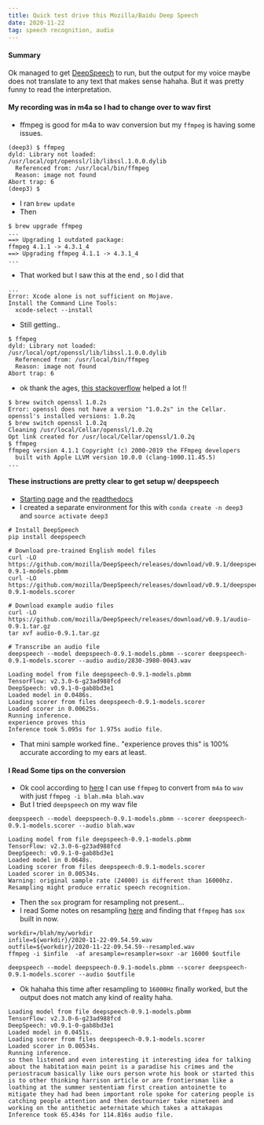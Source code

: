 ```yaml
---
title: Quick test drive this Mozilla/Baidu Deep Speech
date: 2020-11-22
tag: speech recognition, audio
---
```



#### Summary
Ok managed to get [DeepSpeech](https://github.com/mozilla/DeepSpeech) to run, but the output for my voice maybe does not translate to any text that makes sense hahaha. But it was pretty funny to read the interpretation.

#### My recording was in m4a so I had to change over to wav first
* ffmpeg is good for m4a to wav conversion but my `ffmpeg` is having some issues.

```
(deep3) $ ffmpeg
dyld: Library not loaded: /usr/local/opt/openssl/lib/libssl.1.0.0.dylib
  Referenced from: /usr/local/bin/ffmpeg
  Reason: image not found
Abort trap: 6
(deep3) $

```

* I ran `brew update`
* Then

```
$ brew upgrade ffmpeg
...
==> Upgrading 1 outdated package:
ffmpeg 4.1.1 -> 4.3.1_4
==> Upgrading ffmpeg 4.1.1 -> 4.3.1_4
...
```

* That worked but I saw this at the end , so I did that

```
...
Error: Xcode alone is not sufficient on Mojave.
Install the Command Line Tools:
  xcode-select --install

```

* Still getting..

```
$ ffmpeg
dyld: Library not loaded: /usr/local/opt/openssl/lib/libssl.1.0.0.dylib
  Referenced from: /usr/local/bin/ffmpeg
  Reason: image not found
Abort trap: 6
```

*  ok thank the ages, [this stackoverflow](https://stackoverflow.com/questions/59006602/dyld-library-not-loaded-usr-local-opt-openssl-lib-libssl-1-0-0-dylib) helped a lot !!

```
$ brew switch openssl 1.0.2s
Error: openssl does not have a version "1.0.2s" in the Cellar.
openssl's installed versions: 1.0.2q
$ brew switch openssl 1.0.2q
Cleaning /usr/local/Cellar/openssl/1.0.2q
Opt link created for /usr/local/Cellar/openssl/1.0.2q
$ ffmpeg
ffmpeg version 4.1.1 Copyright (c) 2000-2019 the FFmpeg developers
  built with Apple LLVM version 10.0.0 (clang-1000.11.45.5)
...

```

#### These instructions are pretty clear to get setup w/ deepspeech
* [Starting page](https://github.com/mozilla/DeepSpeech) and the [readthedocs](https://deepspeech.readthedocs.io/en/v0.9.1/?badge=latest)
* I created a separate environment for this with `conda create -n deep3` and `source activate deep3`

```
# Install DeepSpeech
pip install deepspeech

# Download pre-trained English model files
curl -LO https://github.com/mozilla/DeepSpeech/releases/download/v0.9.1/deepspeech-0.9.1-models.pbmm
curl -LO https://github.com/mozilla/DeepSpeech/releases/download/v0.9.1/deepspeech-0.9.1-models.scorer

# Download example audio files
curl -LO https://github.com/mozilla/DeepSpeech/releases/download/v0.9.1/audio-0.9.1.tar.gz
tar xvf audio-0.9.1.tar.gz

# Transcribe an audio file
deepspeech --model deepspeech-0.9.1-models.pbmm --scorer deepspeech-0.9.1-models.scorer --audio audio/2830-3980-0043.wav

Loading model from file deepspeech-0.9.1-models.pbmm
TensorFlow: v2.3.0-6-g23ad988fcd
DeepSpeech: v0.9.1-0-gab8bd3e1
Loaded model in 0.0486s.
Loading scorer from files deepspeech-0.9.1-models.scorer
Loaded scorer in 0.00625s.
Running inference.
experience proves this
Inference took 5.095s for 1.975s audio file.
```

* That mini sample worked fine.. "experience proves this" is 100% accurate according to my ears at least.

#### I Read Some tips on the conversion
* Ok cool according to [here](https://www.howtoforge.com/tutorial/ffmpeg-audio-conversion/) I can use `ffmpeg` to convert from `m4a` to `wav` with just `ffmpeg -i blah.m4a blah.wav`
* But I tried `deepspeech` on my wav file

```
deepspeech --model deepspeech-0.9.1-models.pbmm --scorer deepspeech-0.9.1-models.scorer --audio blah.wav

Loading model from file deepspeech-0.9.1-models.pbmm
TensorFlow: v2.3.0-6-g23ad988fcd
DeepSpeech: v0.9.1-0-gab8bd3e1
Loaded model in 0.0648s.
Loading scorer from files deepspeech-0.9.1-models.scorer
Loaded scorer in 0.00534s.
Warning: original sample rate (24000) is different than 16000hz. Resampling might produce erratic speech recognition.
```

* Then the `sox` program for resampling not present...
* I read Some notes on resampling [here](https://transcoding.wordpress.com/2011/11/16/careful-with-audio-resampling-using-ffmpeg/) and finding that `ffmpeg` has `sox` built in now.

```
workdir=/blah/my/workdir
infile=${workdir}/2020-11-22-09.54.59.wav
outfile=${workdir}/2020-11-22-09.54.59--resampled.wav
ffmpeg -i $infile  -af aresample=resampler=soxr -ar 16000 $outfile
```

```
deepspeech --model deepspeech-0.9.1-models.pbmm --scorer deepspeech-0.9.1-models.scorer --audio $outfile
```

* Ok hahaha this time after resampling to `16000Hz` finally worked, but the output does not match any kind of reality haha.

```
Loading model from file deepspeech-0.9.1-models.pbmm
TensorFlow: v2.3.0-6-g23ad988fcd
DeepSpeech: v0.9.1-0-gab8bd3e1
Loaded model in 0.0451s.
Loading scorer from files deepspeech-0.9.1-models.scorer
Loaded scorer in 0.00534s.
Running inference.
so then listened and even interesting it interesting idea for talking about the habitation main point is a paradise his crimes and the periostracum basically like ours person wrote his book or started this is to other thinking harrison article or are frontiersman like a loathing at the summer sententiam first creation antoinette to mitigate they had had been important role spoke for catering people is catching people attention and then destournier take nineteen and working on the antithetic aeternitate which takes a attakapas
Inference took 65.434s for 114.816s audio file.
```
